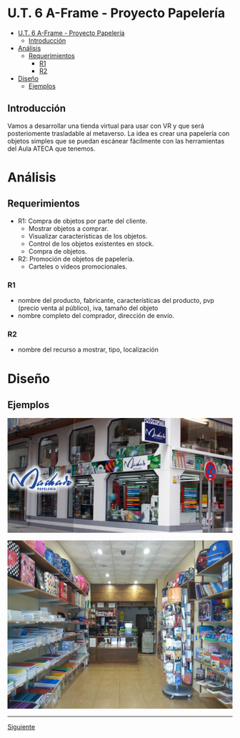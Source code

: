 ﻿# U.T. 6 A-Frame - Proyecto Papelería
- [U.T. 6 A-Frame - Proyecto Papelería](#ut-6-a-frame---proyecto-papelería)
  - [Introducción](#introducción)
- [Análisis](#análisis)
  - [Requerimientos](#requerimientos)
    - [R1](#r1)
    - [R2](#r2)
- [Diseño](#diseño)
  - [Ejemplos](#ejemplos)

## Introducción
Vamos a desarrollar una tienda virtual para usar con VR y que será posteriomente trasladable al metaverso. La idea es crear una papelería con objetos simples que se puedan escánear fácilmente con las herramientas del Aula ATECA que tenemos.

# Análisis
## Requerimientos
- R1: Compra de objetos por parte del cliente.
  - Mostrar objetos a comprar.
  - Visualizar características de los objetos.
  - Control de los objetos existentes en stock.
  - Compra de objetos.
- R2: Promoción de objetos de papelería.
  - Carteles o vídeos promocionales.

### R1
- nombre del producto, fabricante, características del producto, pvp (precio venta al público), iva, tamaño del objeto
- nombre completo del comprador, dirección de envío.

### R2
- nombre del recurso a mostrar, tipo, localización

# Diseño
## Ejemplos
![](images/UT6_000.png)

![](images/UT6_001.jpg)


---
[Siguiente](ut_6_02.md)
